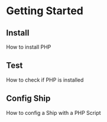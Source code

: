 # Getting Started
## Install
How to install PHP

## Test
How to check if PHP is installed

## Config Ship
How to config a Ship with a PHP Script
